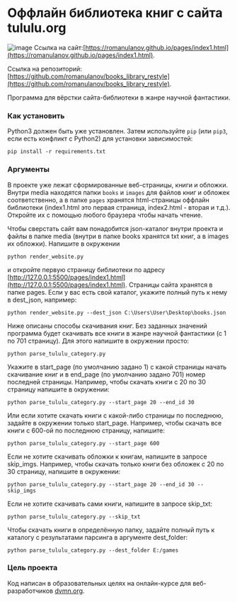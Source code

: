 # Оффлайн библиотека книг с сайта tululu.org

![image](https://drive.google.com/uc?export=view&id=16Zmjfp5_0b341rt-X8Te2pvDmr-uGF7a)
Ссылка на сайт:[https://romanulanov.github.io/pages/index1.html](https://romanulanov.github.io/pages/index1.html).

Ссылка на репозиторий: [https://github.com/romanulanov/books_library_restyle](https://github.com/romanulanov/books_library_restyle).

Программа для вёрстки сайта-библиотеки в жанре научной фантастики.  

### Как установить

Python3 должен быть уже установлен. 
Затем используйте `pip` (или `pip3`, если есть конфликт с Python2) для установки зависимостей:
```
pip install -r requirements.txt
```

### Аргументы

В проекте уже лежат сформированные веб-страницы, книги и обложки. Внутри media находятся папки `books` и `images` для файлов книг и обложек соответственно, а в папке `pages` хранятся html-страницы оффлайн библиотеки (index1.html это первая страница, index2.html - вторая и т.д.). Откройте их с помощью любого браузера чтобы начать чтение.
 
Чтобы сверстать сайт вам понадобится json-каталог внутри проекта и файлы в папке media (внутри в папке books  хранятся txt книг, а в images их обложки). Напишите в окружении  
```
python render_website.py
```
и откройте первую страницу библиотеки по адресу [http://127.0.0.1:5500/pages/index1.html](http://127.0.0.1:5500/pages/index1.html). Страницы сайта хранятся в папке pages. 
Если у вас есть свой каталог, укажите полный путь к нему в dest_json, например:
```
python render_website.py --dest_json C:\Users\User\Desktop\books.json
```
Ниже описаны способы скачивания книг.
Без заданных значений программа будет скачивать все книги в жанре научной фантастики (с 1 по 701 страницу). Для этого напишите в окружении просто:
```
python parse_tululu_category.py
```
Укажите в start_page (по умолчанию задано 1) с какой страницы начать скачивание книг и в end_page (по умолчанию задано 701) номер последней страницы. Например, чтобы скачать книги с 20 по 30 страницу напишите в окружении:
```
python parse_tululu_category.py --start_page 20 --end_id 30 
```
Или если хотите скачать книги с какой-либо страницы по последнюю, задайте в окружении только start_page. Например, чтобы скачать все книги с 600-ой по последнюю страницу, напишите:
```
python parse_tululu_category.py --start_page 600
```
Если не хотите скачивать обложки к книгам, напишите в запросе skip_imgs. Например, чтобы скачать только книги без обложек с 20 по 30 страницу, напишите в окружении:
```
python parse_tululu_category.py --start_page 20 --end_id 30 --skip_imgs
```
Если не хотите скачивать сами книги, напишите в запросе skip_txt:
```
python parse_tululu_category.py --skip_txt
```
Чтобы скачать книги в определённую папку, задайте полный путь к каталогу с результатами парсинга в аргументе dest_folder:
```
python parse_tululu_category.py --dest_folder E:/games
```

### Цель проекта

Код написан в образовательных целях на онлайн-курсе для веб-разработчиков [dvmn.org](https://dvmn.org/).